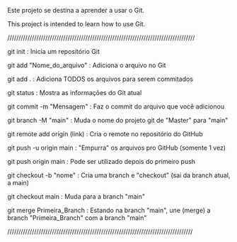 Este projeto se destina a aprender a usar o Git.

This project is intended to learn how to use Git.

////////////////////////////////////////////////////////////////////////////////////

git init : Inicia um repositório Git

git add "Nome_do_arquivo" : Adiciona o arquivo no Git

git add . : Adiciona TODOS os arquivos para serem commitados

git status : Mostra as informações do Git atual

git commit -m "Mensagem" : Faz o commit do arquivo que você adicionou

git branch -M "main" : Muda o nome do projeto git de "Master" para "main"

git remote add origin (link) : Cria o remote no repositório do GitHub

git push -u origin main : "Empurra" os arquivos pro GitHub (somente 1 vez)

git push origin main : Pode ser utilizado depois do primeiro push

git checkout -b "nome" : Cria uma branch e "checkout" (sai da branch atual, a main)

git checkout main : Muda para a branch "main"

git merge Primeira_Branch : Estando na branch "main", une (merge) a branch
                            "Primeira_Branch" com a branch "main"

///////////////////////////////////////////////////////////////////////////////////